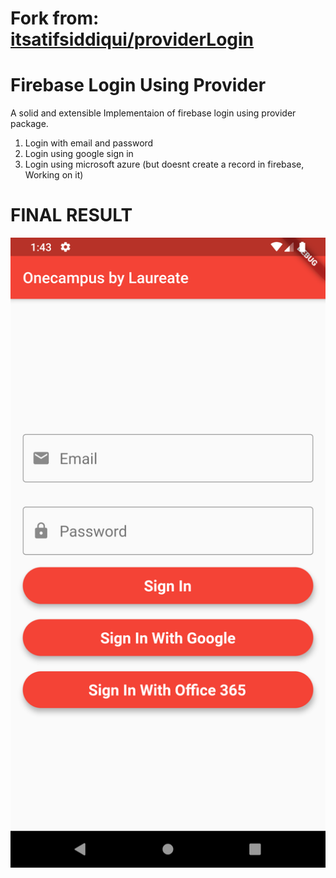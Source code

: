 # Fork from: [itsatifsiddiqui/providerLogin](https://github.com/itsatifsiddiqui/providerLogin)

# Firebase Login Using Provider

A solid and extensible Implementaion of firebase login using provider package.
1. Login with email and password
2. Login using google sign in
3. Login using microsoft azure (but doesnt create a record in firebase, Working on it)

# FINAL RESULT
![flutter auth](https://github.com/CristianTurcios/flutter_auth/blob/master/final_result.png)
